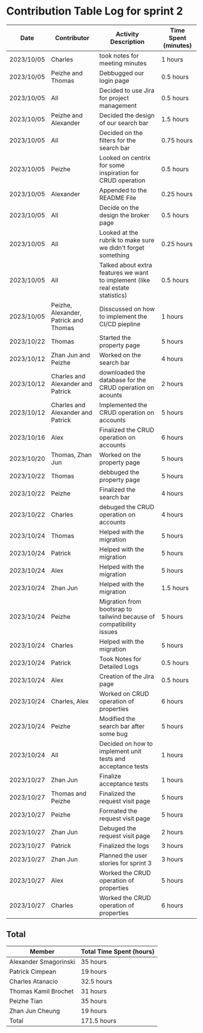 # Contribution Table Log for sprint 2
| Date        | Contributor| Activity Description  | Time Spent (minutes)|
|-------------|----|----------------------------------------------------------------- |--------------|
| 2023/10/05  | Charles              |  took notes for meeting minutes                                    | 1 hours    |
| 2023/10/05  | Peizhe and Thomas       | Debbugged our login page             | 0.5 hours  |   
| 2023/10/05  | All          | Decided to use Jira for project management           | 0.5 hours  | 
| 2023/10/05  | Peizhe and Alexander           | Decided the design of our search bar| 1.5 hours|
| 2023/10/05  | All     |  Decided on the filters for the search bar                | 0.75 hours |
| 2023/10/05  | Peizhe              |  Looked on centrix for some inspiration for CRUD operation              | 0.5 hours |
| 2023/10/05  |  Alexander      |  Appended to the README File                | 0.25 hours |
| 2023/10/05  | All                       | Decide on the design the broker page                    |0.5 hours |
| 2023/10/05  | All                        | Looked at the rubrik to make sure we didn't forget something             | 0.25 hours | 
| 2023/10/05  | All      | Talked about extra features we want to implement (like real estate statistics)                      |0.5 hours  |
| 2023/10/05  |Peizhe, Alexander, Patrick and Thomas           | Disscussed on how to implement the CI/CD piepline                      |1 hours  |
| 2023/10/22 | Thomas          | Started the property page                   | 5 hours|
| 2023/10/12  |Zhan Jun and Peizhe        | Worked on the search bar                      |4 hours  |
| 2023/10/12  | Charles and Alexander and Patrick       | downloaded the database for the CRUD operation on acounts                   |2 hours  |
| 2023/10/12  | Charles and Alexander and Patrick            | Implemented the CRUD operation on accounts              |5 hours  | 
| 2023/10/16  | Alex             | Finalized the CRUD operation on accounts                   | 6 hours |
| 2023/10/20  | Thomas, Zhan Jun      | Worked on the property page             | 5 hours  |
| 2023/10/22 | Thomas          | debbuged the property page                 | 5 hours|
| 2023/10/22  | Peizhe            | Finalized the search bar                 |4 hours |
| 2023/10/22  | Charles            | debuged the CRUD operation on accounts   |4 hours  |
| 2023/10/24 | Thomas          | Helped with the migration                   | 5 hours|
| 2023/10/24 | Patrick          | Helped with the migration                   | 5 hours|
| 2023/10/24 | Alex         | Helped with the migration                   | 5 hours|
| 2023/10/24 | Zhan Jun          | Helped with the migration                   | 1.5 hours|
| 2023/10/24  | Peizhe            | Migration from bootsrap to tailwind because of compatibility issues   |5 hours  |
| 2023/10/24  | Charles            | Helped with the migration   |5 hours  |
| 2023/10/24  | Patrick           | Took Notes for Detailed Logs               | 0.5 hours  | 
| 2023/10/24  | Alex          | Creation of the Jira page                    |0.5 hours  |
| 2023/10/24 | Charles, Alex           | Worked on CRUD operation of properties                   | 6 hours|
| 2023/10/24  | Peizhe            | Modified the search bar after some bug   |5 hours  |
| 2023/10/24 | All           | Decided on how to implement unit tests and acceptance tests                   | 1 hours|
| 2023/10/27 | Zhan Jun           | Finalize acceptance tests                   | 1 hours|
| 2023/10/27 | Thomas and Peizhe          | Finalized the request visit page                   | 5 hours|
| 2023/10/27 | Peizhe           | Formated the request visit page                   | 5 hours|
| 2023/10/27  | Zhan Jun           | Debuged the request visit page   |2 hours  |
| 2023/10/27 | Patrick           | Finalized the logs                   | 3 hours|
| 2023/10/27 | Zhan Jun         | Planned the user stories for sprint 3                   | 3 hours |
| 2023/10/27 | Alex        | Worked the CRUD operation of properties                   | 5 hours |
| 2023/10/27 | Charles       | Worked the CRUD operation of properties                   | 6 hours |


## Total
|Member| Total Time Spent (hours)|
|---|---|
|Alexander Smagorinski	| 35 hours|
|Patrick Cimpean	| 19 hours|
|Charles Atanacio	| 32.5 hours|
|Thomas Kamil Brochet	| 31 hours|
|Peizhe Tian	| 35 hours|
|Zhan Jun Cheung	|19 hours|
|Total |171.5 hours|
